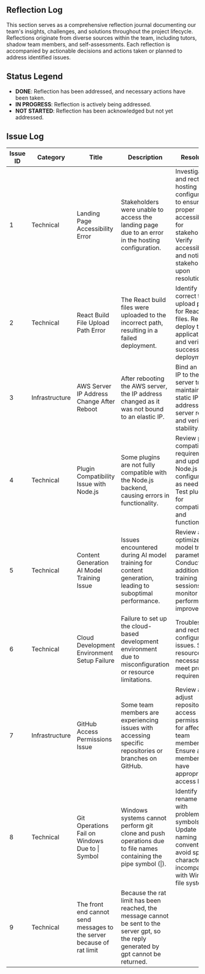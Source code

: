 ## Reflection Log
This section serves as a comprehensive reflection journal documenting our team's insights, challenges, and solutions throughout the project lifecycle. Reflections originate from diverse sources within the team, including tutors, shadow team members, and self-assessments. Each reflection is accompanied by actionable decisions and actions taken or planned to address identified issues.

## Status Legend
- **DONE**: Reflection has been addressed, and necessary actions have been taken.
- **IN PROGRESS**: Reflection is actively being addressed.
- **NOT STARTED**: Reflection has been acknowledged but not yet addressed.

## Issue Log

| Issue ID | Category         | Title                                        | Description                                                                                                              | Resolution                                                                                                                                    | Date Reported   | Status      | Participants                     |
|----------|------------------|----------------------------------------------|--------------------------------------------------------------------------------------------------------------------------|-----------------------------------------------------------------------------------------------------------------------------------------------|-----------------|-------------|----------------------------------|
| 1        | Technical        | Landing Page Accessibility Error             | Stakeholders were unable to access the landing page due to an error in the hosting configuration.                       | Investigate and rectify the hosting configuration to ensure proper accessibility for stakeholders. Verify accessibility and notify stakeholders upon resolution.                                       | March 10, 2024 | Done | Ziyang Song, Kunlun Zang         |
| 2        | Technical        | React Build File Upload Path Error           | The React build files were uploaded to the incorrect path, resulting in a failed deployment.                            | Identify and correct the upload path for React build files. Re-deploy the application and verify successful deployment.                        | March 12, 2024 | Todo        | Ziyang Song, Kunlun Zang         |
| 3        | Infrastructure   | AWS Server IP Address Change After Reboot    | After rebooting the AWS server, the IP address changed as it was not bound to an elastic IP.                            | Bind an elastic IP to the AWS server to maintain a static IP address. Test server reboot and verify IP stability.                            | March 15, 2024 | Todo        | Ziyang Song, Zubin Zubin         |
| 4        | Technical        | Plugin Compatibility Issue with Node.js      | Some plugins are not fully compatible with the Node.js backend, causing errors in functionality.                        | Review plugin compatibility requirements and update Node.js configurations as needed. Test plugins for compatibility and functionality.       | March 17, 2024 | In Progress | Kunlun Zang, Austin Lee          |
| 5        | Technical        | Content Generation AI Model Training Issue   | Issues encountered during AI model training for content generation, leading to suboptimal performance.                  | Review and optimize AI model training parameters. Conduct additional training sessions and monitor performance improvements.                 | March 19, 2024 | In Progress | Ziyang Song, Stephanie Sun       |
| 6        | Technical        | Cloud Development Environment Setup Failure  | Failure to set up the cloud-based development environment due to misconfiguration or resource limitations.              | Troubleshoot and rectify the configuration issues. Scale resources if necessary to meet project requirements.                                | March 21, 2024 | Todo        | Kunlun Zang, Austin Lee          |
| 7        | Infrastructure   | GitHub Access Permissions Issue               | Some team members are experiencing issues with accessing specific repositories or branches on GitHub.                   | Review and adjust repository access permissions for affected team members. Ensure all members have appropriate access levels.                 | March 22, 2024 | In Progress | Ziyang Song, Kunlun Zang, Zubin Zubin |
| 8        | Technical        | Git Operations Fail on Windows Due to \| Symbol | Windows systems cannot perform git clone and push operations due to file names containing the pipe symbol (\|).         | Identify and rename files with problematic symbols. Update naming conventions to avoid special characters incompatible with Windows file systems. | April 25, 2024 | In Progress | Ziyang Song, Kunlun Zang         |
| 9        | Technical        |The front end cannot send messages to the server because of rat limit | Because the rat limit has been reached, the message cannot be sent to the server gpt, so the reply generated by gpt cannot be returned.    |  | April 25, 2024 | In Progress | Ziyang Song, Kunlun Zang         |
